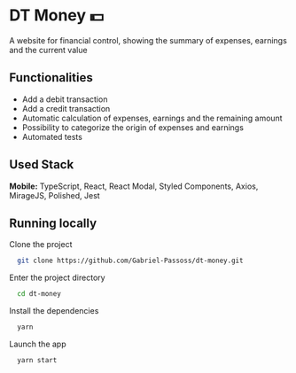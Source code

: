 
# DT Money 💵

A website for financial control, showing the summary of expenses, earnings and the current value

## Functionalities

- Add a debit transaction
- Add a credit transaction
- Automatic calculation of expenses, earnings and the remaining amount
- Possibility to categorize the origin of expenses and earnings
- Automated tests
## Used Stack

**Mobile:** TypeScript, React, React Modal, Styled Components, Axios, MirageJS, Polished, Jest


## Running locally

Clone the project

```bash
  git clone https://github.com/Gabriel-Passoss/dt-money.git
```

Enter the project directory

```bash
  cd dt-money
```

Install the dependencies

```bash
  yarn
```

Launch the app

```bash
  yarn start
```

